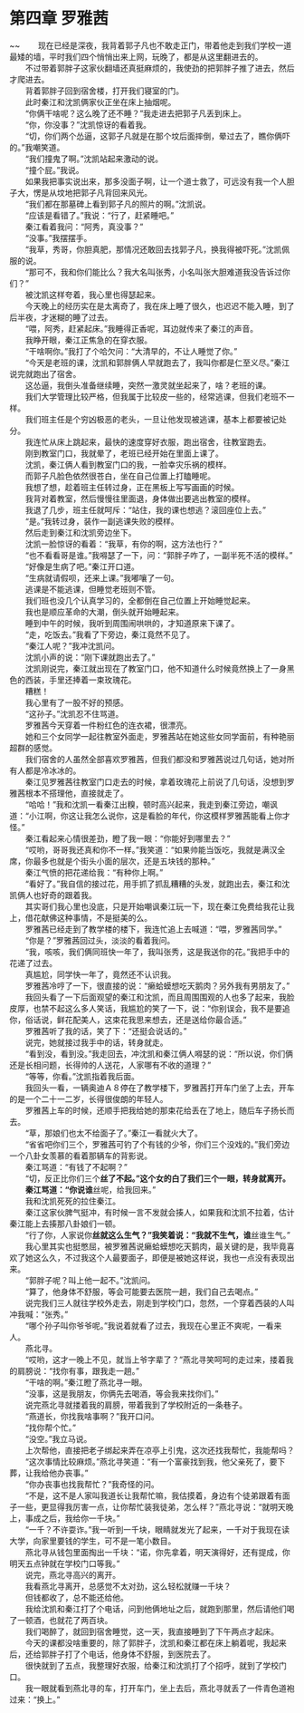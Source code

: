 # 第四章 罗雅茜

~~
            　　现在已经是深夜，我背着郭子凡也不敢走正门，带着他走到我们学校一道最矮的墙，平时我们四个悄悄出来上网，玩晚了，都是从这里翻进去的。<br>　　不过带着郭胖子这家伙翻墙还真挺麻烦的，我使劲的把郭胖子推了进去，然后才爬进去。<br>　　背着郭胖子回到宿舍楼，打开我们寝室的门。<br>　　此时秦江和沈凯俩家伙正坐在床上抽烟呢。<br>　　“你俩干啥呢？这么晚了还不睡？”我走进去把郭子凡丢到床上。<br>　　“你，你没事？”沈凯惊讶的看着我。<br>　　“切，你们两个怂逼，这郭子凡就是在那个坟后面摔倒，晕过去了，瞧你俩吓的。”我嘲笑道。<br>　　“我们撞鬼了啊。”沈凯站起来激动的说。<br>　　“撞个屁。”我说。<br>　　如果我把事实说出来，那多没面子啊，让一个道士救了，可远没有我一个人胆子大，愣是从坟地把郭子凡背回来风光。<br>　　“我们都在那墓碑上看到郭子凡的照片的啊。”沈凯说。<br>　　“应该是看错了。”我说：“行了，赶紧睡吧。”<br>　　秦江看着我问：“阿秀，真没事？”<br>　　“没事。”我摆摆手。<br>　　“我草，秀哥，你胆真肥，那情况还敢回去找郭子凡，换我得被吓死。”沈凯佩服的说。<br>　　“那可不，我和你们能比么？我大名叫张秀，小名叫张大胆难道我没告诉过你们？”<br>　　被沈凯这样夸着，我心里也得瑟起来。<br>　　今天晚上的经历实在是太离奇了，我在床上睡了很久，也迟迟不能入睡，到了后半夜，才迷糊的睡了过去。<br>　　“喂，阿秀，赶紧起床。”我睡得正香呢，耳边就传来了秦江的声音。<br>　　我睁开眼，秦江正焦急的在穿衣服。<br>　　“干啥啊你。”我打了个哈欠问：“大清早的，不让人睡觉了你。”<br>　　“今天是老班的课，沈凯和郭胖俩人早就跑去了，我叫你都是仁至义尽。”秦江说完就跑出了宿舍。<br>　　这怂逼，我倒头准备继续睡，突然一激灵就坐起来了，啥？老班的课。<br>　　我们大学管理比较严格，但我属于比较皮一些的，经常逃课，但我们老班不一样。<br>　　我们班主任是个穷凶极恶的老头，一旦让他发现被逃课，基本上都要被记处分。<br>　　我连忙从床上跳起来，最快的速度穿好衣服，跑出宿舍，往教室跑去。<br>　　刚到教室门口，我就晕了，老班已经开始在里面上课了。<br>　　沈凯，秦江俩人看到教室门口的我，一脸幸灾乐祸的模样。<br>　　而郭子凡脸色依然很苍白，坐在自己位置上打瞌睡呢。<br>　　我想了想，趁着班主任转过身，正在黑板上写写画画的时候。<br>　　我背对着教室，然后慢慢往里面退，身体做出要逃出教室的模样。<br>　　我退了几步，班主任就呵斥：“站住，我的课也想逃？滚回座位上去。”<br>　　“是。”我转过身，装作一副逃课失败的模样。<br>　　然后走到秦江和沈凯旁边坐下。<br>　　沈凯一脸惊讶的看着：“我草，有你的啊，这方法也行？”<br>　　“也不看看哥是谁。”我嘚瑟了一下，问：“郭胖子咋了，一副半死不活的模样。”<br>　　“好像是生病了吧。”秦江开口道。<br>　　“生病就请假呗，还来上课。”我嘟嚷了一句。<br>　　逃课是不能逃课，但睡觉老班则不管。<br>　　我们班也没几个认真学习的，全都倒在自己位置上开始睡觉起来。<br>　　我也是顺应革命的大潮，倒头就开始睡起来。<br>　　睡到中午的时候，我听到周围闹哄哄的，才知道原来下课了。<br>　　“走，吃饭去。”我看了下旁边，秦江竟然不见了。<br>　　“秦江人呢？”我冲沈凯问。<br>　　沈凯小声的说：“刚下课就跑出去了。”<br>　　沈凯刚说完，秦江就出现在了教室门口，他不知道什么时候竟然换上了一身黑色的西装，手里还捧着一束玫瑰花。<br>　　糟糕！<br>　　我心里有了一股不好的预感。<br>　　“这孙子。”沈凯忍不住骂道。<br>　　罗雅茜今天穿着一件粉红色的连衣裙，很漂亮。<br>　　她和三个女同学一起往教室外面走，罗雅茜站在她这些女同学面前，有种艳丽超群的感觉。<br>　　我们宿舍的人虽然全部喜欢罗雅茜，但我们都没和罗雅茜说过几句话，她对所有人都是冷冰冰的。<br>　　秦江见罗雅茜往教室门口走去的时候，拿着玫瑰花上前说了几句话，没想到罗雅茜根本不搭理他，直接就走了。<br>　　“哈哈！”我和沈凯一看秦江出糗，顿时高兴起来，我走到秦江旁边，嘲讽道：“小江啊，你这让我怎么说你，这是看脸的年代，你这模样罗雅茜能看上你才怪。”<br>　　秦江看起来心情很差劲，瞪了我一眼：“你能好到哪里去？”<br>　　“哎哟，哥哥我还真和你不一样。”我笑道：“如果帅能当饭吃，我就是满汉全席，你最多也就是个街头小面的层次，还是五块钱的那种。”<br>　　秦江气愤的把花递给我：“有种你上啊。”<br>　　“看好了。”我自信的接过花，用手抓了抓乱糟糟的头发，就跑出去，秦江和沈凯俩人也好奇的跟着我。<br>　　其实哥们我心里也没底，只是开始嘲讽秦江玩一下，现在秦江免费给我花让我上，借花献佛这种事情，不是挺美的么。<br>　　罗雅茜已经走到了教学楼的楼下，我连忙追上去喊道：“喂，罗雅茜同学。”<br>　　“你是？”罗雅茜回过头，淡淡的看着我问。<br>　　“我，咳咳，我们俩同班快一年了，我叫张秀，这是我送你的花。”我把手中的花递了过去。<br>　　真尴尬，同学快一年了，竟然还不认识我。<br>　　罗雅茜冷哼了一下，很直接的说：“癞蛤蟆想吃天鹅肉？另外我有男朋友了。”<br>　　我回头看了一下后面观望的秦江和沈凯，而且周围围观的人也多了起来，我脸皮厚，也禁不起这么多人笑话，我尴尬的笑了一下，说：“你别误会，我不是要追你，俗话说，鲜花配美人，这束花我思来想去，还是送给你最合适。”<br>　　罗雅茜听了我的话，笑了下：“还挺会说话的。”<br>　　说完，她就接过我手中的话，转身就走。<br>　　“看到没，看到没。”我走回去，冲沈凯和秦江俩人嘚瑟的说：“所以说，你们俩还是长相问题，长得帅的人送花，人家哪有不收的道理？”<br>　　“等等，你看。”沈凯指着我后面。<br>　　我回头一看，一辆奥迪Ａ８停在了教学楼下，罗雅茜打开车门坐了上去，开车的是一个二十一二岁，长得很俊朗的年轻人。<br>　　罗雅茜上车的时候，还顺手把我给她的那束花给丢在了地上，随后车子扬长而去。<br>　　“草，那娘们也太不给面子了。”秦江一看就火大了。<br>　　“省省吧你们三个，罗雅茜可钓了个有钱的少爷，你们三个没戏的。”我们旁边一个八卦女羡慕的看着那辆车的背影说。<br>　　秦江骂道：“有钱了不起啊？”<br>　　“切，反正比你们三个**丝了不起。”这个女的白了我们三个一眼，转身就离开。<br>　　秦江骂道：“你说谁**丝呢，给我回来。”<br>　　我和沈凯死死的拉住秦江。<br>　　秦江这家伙脾气挺冲，有时候一言不发就会揍人，如果我和沈凯不拉着，估计秦江能上去揍那八卦娘们一顿。<br>　　“行了你，人家说你**丝就这么生气？”我笑着说：“我就不生气，谁**丝谁生气。”<br>　　我心里其实也挺憋屈，被罗雅茜说癞蛤蟆想吃天鹅肉，最关键的是，我毕竟喜欢了她这么久，不过我这个人最要面子，即便是被她这样说，我也一点没有表现出来。<br>　　“郭胖子呢？叫上他一起不。”沈凯问。<br>　　“算了，他身体不舒服，等会可能要去医院一趟，我们自己去喝点。”<br>　　说完我们三人就往学校外走去，刚走到学校门口，忽然，一个穿着西装的人叫冲我喊：“张秀。”<br>　　“哪个孙子叫你爷爷呢。”我说着就看了过去，我现在心里正不爽呢，一看来人。<br>　　燕北寻。<br>　　“哎哟，这才一晚上不见，就当上爷字辈了？”燕北寻笑呵呵的走过来，搂着我的肩膀说：“找你有事，跟我走一趟。”<br>　　“干啥的啊。”秦江瞪了燕北寻一眼。<br>　　“没事，这是我朋友，你俩先去喝酒，等会我来找你们。”<br>　　说完燕北寻就搂着我的肩膀，带着我到了学校附近的一条巷子。<br>　　“燕道长，你找我啥事啊？”我开口问。<br>　　“找你帮个忙。”<br>　　“没空。”我立马说。<br>　　上次帮他，直接把老子绑起来弄在凉亭上引鬼，这次还找我帮忙，我能帮吗？<br>　　“这次事情比较麻烦。”燕北寻笑道：“有一个富豪找到我，他父亲死了，要下葬，让我给他办丧事。”<br>　　“你办丧事也找我帮忙？”我奇怪的问。<br>　　“不是，这不是人家叫我道长让我帮忙嘛，我估摸着，身边有个徒弟跟着有面子一些，更显得我厉害一点，让你帮忙装我徒弟，怎么样？”燕北寻说：“就明天晚上，事成之后，我给你一千块。”<br>　　“一千？不许耍诈。”我一听到一千块，眼睛就发光了起来，一千对于我现在读大学，向家里要钱的学生，可不是一笔小数目。<br>　　燕北寻从钱包里面掏出一千块：“诺，你先拿着，明天演得好，还有提成，你明天五点钟就在学校门口等我。”<br>　　说完，燕北寻高兴的离开。<br>　　我看燕北寻离开，总感觉不太对劲，这么轻松就赚一千块？<br>　　但钱都收了，总不能还给他。<br>　　我给沈凯和秦江打了个电话，问到他俩地址之后，就跑到那里，然后请他们喝了一顿酒，也就花了两百块。<br>　　我们喝醉了，就回到宿舍睡觉，这一天，我直接睡到了下午两点才起床。<br>　　今天的课都没啥重要的，除了郭胖子，沈凯和秦江都在床上躺着呢，我起来后，还给郭胖子打了个电话，他身体不舒服，到医院去了。<br>　　很快就到了五点，我整理好衣服，给秦江和沈凯打了个招呼，就到了学校门口。<br>　　我一眼就看到燕北寻的车，打开车门，坐上去后，燕北寻就丢了一件青色道袍过来：“换上。”<br>　　
	